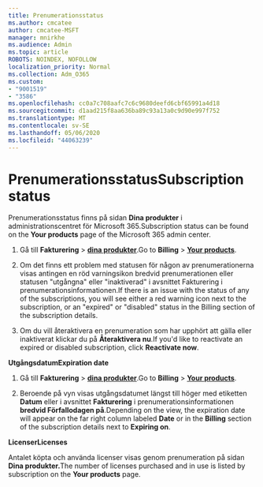 ```yaml
---
title: Prenumerationsstatus
ms.author: cmcatee
author: cmcatee-MSFT
manager: mnirkhe
ms.audience: Admin
ms.topic: article
ROBOTS: NOINDEX, NOFOLLOW
localization_priority: Normal
ms.collection: Adm_O365
ms.custom:
- "9001519"
- "3586"
ms.openlocfilehash: cc0a7c708aafc7c6c9680deefd6cbf65991a4d18
ms.sourcegitcommit: d1aad215f8aa636ba89c93a13a0c9d90e997f752
ms.translationtype: MT
ms.contentlocale: sv-SE
ms.lasthandoff: 05/06/2020
ms.locfileid: "44063239"
---
```

# <a name="subscription-status"></a><span data-ttu-id="75a81-102">Prenumerationsstatus</span><span class="sxs-lookup"><span data-stu-id="75a81-102">Subscription status</span></span>

<span data-ttu-id="75a81-103">Prenumerationsstatus finns på sidan **Dina produkter** i administrationscentret för Microsoft 365.</span><span class="sxs-lookup"><span data-stu-id="75a81-103">Subscription status can be found on the **Your products** page of the Microsoft 365 admin center.</span></span>

1. <span data-ttu-id="75a81-104">Gå till **Fakturering** > **[dina produkter](https://go.microsoft.com/fwlink/p/?linkid=842054)**.</span><span class="sxs-lookup"><span data-stu-id="75a81-104">Go to **Billing** > **[Your products](https://go.microsoft.com/fwlink/p/?linkid=842054)**.</span></span>

2. <span data-ttu-id="75a81-105">Om det finns ett problem med statusen för någon av prenumerationerna visas antingen en röd varningsikon bredvid prenumerationen eller statusen "utgångna" eller "inaktiverad" i avsnittet Fakturering i prenumerationsinformationen.</span><span class="sxs-lookup"><span data-stu-id="75a81-105">If there is an issue with the status of any of the subscriptions, you will see either a red warning icon next to the subscription, or an "expired" or "disabled" status in the Billing section of the subscription details.</span></span>

3. <span data-ttu-id="75a81-106">Om du vill återaktivera en prenumeration som har upphört att gälla eller inaktiverat klickar du på **Återaktivera nu**.</span><span class="sxs-lookup"><span data-stu-id="75a81-106">If you'd like to reactivate an expired or disabled subscription, click **Reactivate now**.</span></span>

<span data-ttu-id="75a81-107">**Utgångsdatum**</span><span class="sxs-lookup"><span data-stu-id="75a81-107">**Expiration date**</span></span>

1. <span data-ttu-id="75a81-108">Gå till **Fakturering** > **[dina produkter](https://go.microsoft.com/fwlink/p/?linkid=842054)**.</span><span class="sxs-lookup"><span data-stu-id="75a81-108">Go to **Billing** > **[Your products](https://go.microsoft.com/fwlink/p/?linkid=842054)**.</span></span>

2. <span data-ttu-id="75a81-109">Beroende på vyn visas utgångsdatumet längst till höger med etiketten **Datum** eller i avsnittet **Fakturering** i prenumerationsinformationen **bredvid Förfallodagen på**.</span><span class="sxs-lookup"><span data-stu-id="75a81-109">Depending on the view, the expiration date will appear on the far right column labeled **Date** or in the **Billing** section of the subscription details next to **Expiring on**.</span></span>

<span data-ttu-id="75a81-110">**Licenser**</span><span class="sxs-lookup"><span data-stu-id="75a81-110">**Licenses**</span></span>

<span data-ttu-id="75a81-111">Antalet köpta och använda licenser visas genom prenumeration på sidan **Dina produkter.**</span><span class="sxs-lookup"><span data-stu-id="75a81-111">The number of licenses purchased and in use is listed by subscription on the **Your products** page.</span></span>

